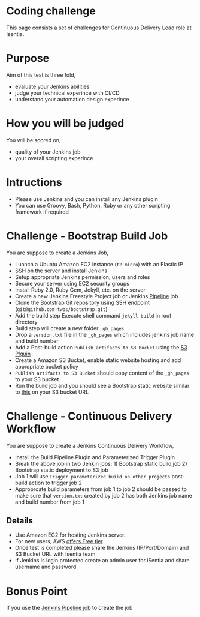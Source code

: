 # Coding challenge
This page consists a set of challenges for Continuous Delivery Lead role at Isentia.

# Purpose
Aim of this test is three fold,

- evaluate your Jenkins abilities 
- judge your technical experince with CI/CD
- understand your automation design experince 

# How you will be judged
You will be scored on,

- quality of your Jenkins job
- your overall scripting experince

# Intructions

- Please use Jenkins and you can install any Jenkins plugin
- You can use Groovy, Bash, Python, Ruby or any other scripting framework if required


# Challenge - Bootstrap Build Job

You are suppose to create a Jenkins Job,

- Luanch a Ubuntu Amazon EC2 instance (`t2.micro`) with an Elastic IP
- SSH on the server and install Jenkins
- Setup appropriate Jenkins permission, users and roles
- Secure your server using EC2 security groups
- Install Ruby 2.0, Ruby Gem, Jekyll, etc. on the server
- Create a new Jenkins Freestyle Project job or Jenkins [Pipeline](https://wiki.jenkins-ci.org/display/JENKINS/Pipeline+Plugin) job
- Clone the Bootstrap Git repository using SSH endpoint (`git@github.com:twbs/bootstrap.git`)
- Add the build step Execute shell command `jekyll build` in root directory
- Build step will create a new folder `_gh_pages`
- Drop a `version.txt` file in the `_gh_pages` which includes jenkins job name and build number
- Add a Post-build action `Publish artifacts to S3 Bucket` using the [S3 Plguin](https://wiki.jenkins-ci.org/display/JENKINS/S3+Plugin)
- Create a Amazon S3 Bucket, enable static website hosting and add appropriate bucket policy
- `Publish artifacts to S3 Bucket` should copy content of the `_gh_pages` to your S3 bucket
- Run the build job and you should see a Bootstrap static website similar to [this](http://getbootstrap.com/) on your S3 bucket URL

# Challenge - Continuous Delivery Workflow

You are suppose to create a Jenkins Continuous Delivery Workflow,

- Install the Build Pipeline Plugin and Parameterized Trigger Plugin
- Break the above job in two Jenkin jobs: 1) Bootstrap static build job 2) Bootstrap static deployment to S3 job
- Job 1 will use `Trigger parameterized build on other projects` post-build action to trigger job 2
- Approproate build parameters from job 1 to job 2 should be passed to make sure that `version.txt` created by job 2 has both Jenkins job name and build number from job 1

## Details

- Use Amazon EC2 for hosting Jenkins server. 
- For new users, AWS [offers Free tier](https://aws.amazon.com/free/)
- Once test is completed please share the Jenkins (IP/Port/Domain) and S3 Bucket URL with Isentia team
- If Jenkins is login protected create an admin user for iSentia and share username and password

# Bonus Point
If you use the [Jenkins Pipeline job](https://github.com/jenkinsci/workflow-plugin/blob/master/TUTORIAL.md) to create the job
